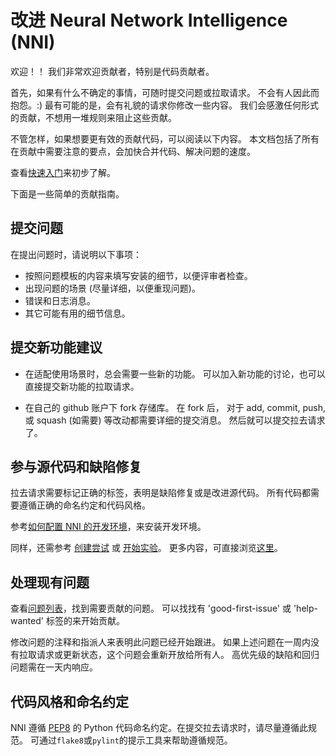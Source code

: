 # 改进 Neural Network Intelligence (NNI)

欢迎！！ 我们非常欢迎贡献者，特别是代码贡献者。

首先，如果有什么不确定的事情，可随时提交问题或拉取请求。 不会有人因此而抱怨。:) 最有可能的是，会有礼貌的请求你修改一些内容。 我们会感激任何形式的贡献，不想用一堆规则来阻止这些贡献。

不管怎样，如果想要更有效的贡献代码，可以阅读以下内容。 本文档包括了所有在贡献中需要注意的要点，会加快合并代码、解决问题的速度。

查看[快速入门](./GetStarted.md)来初步了解。

下面是一些简单的贡献指南。

## 提交问题

在提出问题时，请说明以下事项：

- 按照问题模板的内容来填写安装的细节，以便评审者检查。
- 出现问题的场景 (尽量详细，以便重现问题)。
- 错误和日志消息。
- 其它可能有用的细节信息。

## 提交新功能建议

- 在适配使用场景时，总会需要一些新的功能。 可以加入新功能的讨论，也可以直接提交新功能的拉取请求。

- 在自己的 github 账户下 fork 存储库。 在 fork 后， 对于 add, commit, push, 或 squash (如需要) 等改动都需要详细的提交消息。 然后就可以提交拉去请求了。

## 参与源代码和缺陷修复

拉去请求需要标记正确的标签，表明是缺陷修复或是改进源代码。 所有代码都需要遵循正确的命名约定和代码风格。

参考[如何配置 NNI 的开发环境](./SetupNNIDeveloperEnvironment.md)，来安装开发环境。

同样，还需参考 [创建尝试](./WriteYourTrial.md) 或 [开始实验](StartExperiment.md)。 更多内容，可直接浏览[这里](https://github.com/Microsoft/nni/tree/master/docs)。

## 处理现有问题

查看[问题列表](https://github.com/Microsoft/nni/issues)，找到需要贡献的问题。 可以找找有 'good-first-issue' 或 'help-wanted' 标签的来开始贡献。

修改问题的注释和指派人来表明此问题已经开始跟进。 如果上述问题在一周内没有拉取请求或更新状态，这个问题会重新开放给所有人。 高优先级的缺陷和回归问题需在一天内响应。

## 代码风格和命名约定

NNI 遵循 [PEP8](https://www.python.org/dev/peps/pep-0008/) 的 Python 代码命名约定。在提交拉去请求时，请尽量遵循此规范。 可通过`flake8`或`pylint`的提示工具来帮助遵循规范。
